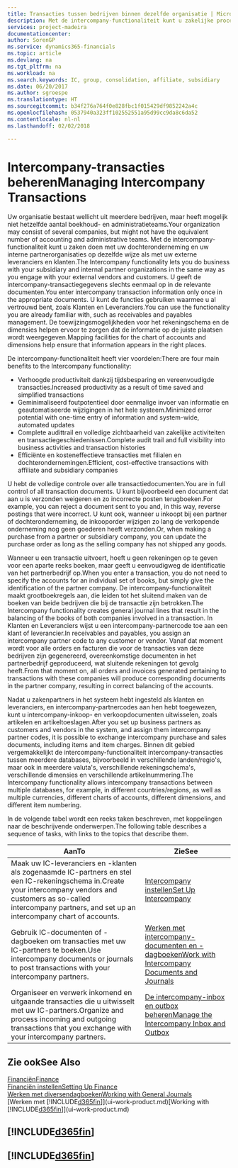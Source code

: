 ```yaml
---
title: Transacties tussen bedrijven binnen dezelfde organisatie | Microsoft Docs
description: Met de intercompany-functionaliteit kunt u zakelijke processen en transacties tussen bedrijven binnen dezelfde organisatie vereenvoudigen.
services: project-madeira
documentationcenter: 
author: SorenGP
ms.service: dynamics365-financials
ms.topic: article
ms.devlang: na
ms.tgt_pltfrm: na
ms.workload: na
ms.search.keywords: IC, group, consolidation, affiliate, subsidiary
ms.date: 06/20/2017
ms.author: sgroespe
ms.translationtype: HT
ms.sourcegitcommit: b34f276a764f0e828fbc1f015429df9852242a4c
ms.openlocfilehash: 0537940a323ff102552551a95d99cc9da8c6da52
ms.contentlocale: nl-nl
ms.lasthandoff: 02/02/2018

---
```

# <a name="managing-intercompany-transactions"></a><span data-ttu-id="ddb15-103">Intercompany-transacties beheren</span><span class="sxs-lookup"><span data-stu-id="ddb15-103">Managing Intercompany Transactions</span></span>
<span data-ttu-id="ddb15-104">Uw organisatie bestaat wellicht uit meerdere bedrijven, maar heeft mogelijk niet hetzelfde aantal boekhoud- en administratieteams.</span><span class="sxs-lookup"><span data-stu-id="ddb15-104">Your organization may consist of several companies, but might not have the equivalent number of accounting and administrative teams.</span></span> <span data-ttu-id="ddb15-105">Met de intercompany-functionaliteit kunt u zaken doen met uw dochteronderneming en uw interne partnerorganisaties op dezelfde wijze als met uw externe leveranciers en klanten.</span><span class="sxs-lookup"><span data-stu-id="ddb15-105">The Intercompany functionality lets you do business with your subsidiary and internal partner organizations in the same way as you engage with your external vendors and customers.</span></span> <span data-ttu-id="ddb15-106">U geeft de intercompany-transactiegegevens slechts eenmaal op in de relevante documenten.</span><span class="sxs-lookup"><span data-stu-id="ddb15-106">You enter intercompany transaction information only once in the appropriate documents.</span></span> <span data-ttu-id="ddb15-107">U kunt de functies gebruiken waarmee u al vertrouwd bent, zoals Klanten en Leveranciers.</span><span class="sxs-lookup"><span data-stu-id="ddb15-107">You can use the functionality you are already familiar with, such as receivables and payables management.</span></span> <span data-ttu-id="ddb15-108">De toewijzingsmogelijkheden voor het rekeningschema en de dimensies helpen ervoor te zorgen dat de informatie op de juiste plaatsen wordt weergegeven.</span><span class="sxs-lookup"><span data-stu-id="ddb15-108">Mapping facilities for the chart of accounts and dimensions help ensure that information appears in the right places.</span></span>  

<span data-ttu-id="ddb15-109">De intercompany-functionaliteit heeft vier voordelen:</span><span class="sxs-lookup"><span data-stu-id="ddb15-109">There are four main benefits to the Intercompany functionality:</span></span>  

- <span data-ttu-id="ddb15-110">Verhoogde productiviteit dankzij tijdsbesparing en vereenvoudigde transacties.</span><span class="sxs-lookup"><span data-stu-id="ddb15-110">Increased productivity as a result of time saved and simplified transactions</span></span>  
- <span data-ttu-id="ddb15-111">Geminimaliseerd foutpotentieel door eenmalige invoer van informatie en geautomatiseerde wijzigingen in het hele systeem.</span><span class="sxs-lookup"><span data-stu-id="ddb15-111">Minimized error potential with one-time entry of information and system-wide, automated updates</span></span>  
- <span data-ttu-id="ddb15-112">Complete audittrail en volledige zichtbaarheid van zakelijke activiteiten en transactiegeschiedenissen.</span><span class="sxs-lookup"><span data-stu-id="ddb15-112">Complete audit trail and full visibility into business activities and transaction histories</span></span>  
- <span data-ttu-id="ddb15-113">Efficiënte en kosteneffectieve transacties met filialen en dochterondernemingen.</span><span class="sxs-lookup"><span data-stu-id="ddb15-113">Efficient, cost-effective transactions with affiliate and subsidiary companies</span></span>  

<span data-ttu-id="ddb15-114">U hebt de volledige controle over alle transactiedocumenten.</span><span class="sxs-lookup"><span data-stu-id="ddb15-114">You are in full control of all transaction documents.</span></span> <span data-ttu-id="ddb15-115">U kunt bijvoorbeeld een document dat aan u is verzonden weigeren en zo incorrecte posten terugboeken.</span><span class="sxs-lookup"><span data-stu-id="ddb15-115">For example, you can reject a document sent to you and, in this way, reverse postings that were incorrect.</span></span> <span data-ttu-id="ddb15-116">U kunt ook, wanneer u inkoopt bij een partner of dochteronderneming, de inkooporder wijzigen zo lang de verkopende onderneming nog geen goederen heeft verzonden.</span><span class="sxs-lookup"><span data-stu-id="ddb15-116">Or, when making a purchase from a partner or subsidiary company, you can update the purchase order as long as the selling company has not shipped any goods.</span></span>  

<span data-ttu-id="ddb15-117">Wanneer u een transactie uitvoert, hoeft u geen rekeningen op te geven voor een aparte reeks boeken, maar geeft u eenvoudigweg de identificatie van het partnerbedrijf op.</span><span class="sxs-lookup"><span data-stu-id="ddb15-117">When you enter a transaction, you do not need to specify the accounts for an individual set of books, but simply give the identification of the partner company.</span></span> <span data-ttu-id="ddb15-118">De intercompany-functionaliteit maakt grootboekregels aan, die leiden tot het sluitend maken van de boeken van beide bedrijven die bij de transactie zijn betrokken.</span><span class="sxs-lookup"><span data-stu-id="ddb15-118">The Intercompany functionality creates general journal lines that result in the balancing of the books of both companies involved in a transaction.</span></span> <span data-ttu-id="ddb15-119">In Klanten en Leveranciers wijst u een intercompany-partnercode toe aan een klant of leverancier.</span><span class="sxs-lookup"><span data-stu-id="ddb15-119">In receivables and payables, you assign an intercompany partner code to any customer or vendor.</span></span> <span data-ttu-id="ddb15-120">Vanaf dat moment wordt voor alle orders en facturen die voor de transacties van deze bedrijven zijn gegenereerd, overeenkomstige documenten in het partnerbedrijf geproduceerd, wat sluitende rekeningen tot gevolg heeft.</span><span class="sxs-lookup"><span data-stu-id="ddb15-120">From that moment on, all orders and invoices generated pertaining to transactions with these companies will produce corresponding documents in the partner company, resulting in correct balancing of the accounts.</span></span>  

 <span data-ttu-id="ddb15-121">Nadat u zakenpartners in het systeem hebt ingesteld als klanten en leveranciers, en intercompany-partnercodes aan hen hebt toegewezen, kunt u intercompany-inkoop- en verkoopdocumenten uitwisselen, zoals artikelen en artikeltoeslagen.</span><span class="sxs-lookup"><span data-stu-id="ddb15-121">After you set up business partners as customers and vendors in the system, and assign them intercompany partner codes, it is possible to exchange intercompany purchase and sales documents, including items and item charges.</span></span> <span data-ttu-id="ddb15-122">Binnen dit gebied vergemakkelijkt de intercompany-functionaliteit intercompany-transacties tussen meerdere databases, bijvoorbeeld in verschillende landen/regio's, maar ook in meerdere valuta's, verschillende rekeningschema's, verschillende dimensies en verschillende artikelnummering.</span><span class="sxs-lookup"><span data-stu-id="ddb15-122">The Intercompany functionality allows intercompany transactions between multiple databases, for example, in different countries/regions, as well as multiple currencies, different charts of accounts, different dimensions, and different item numbering.</span></span>  

<span data-ttu-id="ddb15-123">In de volgende tabel wordt een reeks taken beschreven, met koppelingen naar de beschrijvende onderwerpen.</span><span class="sxs-lookup"><span data-stu-id="ddb15-123">The following table describes a sequence of tasks, with links to the topics that describe them.</span></span>

 |<span data-ttu-id="ddb15-124">Aan</span><span class="sxs-lookup"><span data-stu-id="ddb15-124">To</span></span> |<span data-ttu-id="ddb15-125">Zie</span><span class="sxs-lookup"><span data-stu-id="ddb15-125">See</span></span>|
 |---|---|
 |<span data-ttu-id="ddb15-126">Maak uw IC-leveranciers en -klanten als zogenaamde IC-partners en stel een IC-rekeningschema in.</span><span class="sxs-lookup"><span data-stu-id="ddb15-126">Create your intercompany vendors and customers as so-called intercompany partners, and set up an intercompany chart of accounts.</span></span>|[<span data-ttu-id="ddb15-127">Intercompany instellen</span><span class="sxs-lookup"><span data-stu-id="ddb15-127">Set Up Intercompany</span></span>](intercompany-how-setup.md)|
 |<span data-ttu-id="ddb15-128">Gebruik IC-documenten of -dagboeken om transacties met uw IC-partners te boeken.</span><span class="sxs-lookup"><span data-stu-id="ddb15-128">Use intercompany documents or journals to post transactions with your intercompany partners.</span></span>|[<span data-ttu-id="ddb15-129">Werken met intercompany-documenten en -dagboeken</span><span class="sxs-lookup"><span data-stu-id="ddb15-129">Work with Intercompany Documents and Journals</span></span>](intercompany-how-work-documents-journals.md)|
 |<span data-ttu-id="ddb15-130">Organiseer en verwerk inkomend en uitgaande transacties die u uitwisselt met uw IC-partners.</span><span class="sxs-lookup"><span data-stu-id="ddb15-130">Organize and process incoming and outgoing transactions that you exchange with your intercompany partners.</span></span>|[<span data-ttu-id="ddb15-131">De intercompany-inbox en outbox beheren</span><span class="sxs-lookup"><span data-stu-id="ddb15-131">Manage the Intercompany Inbox and Outbox</span></span>](intercompany-how-manage-intercompany-inbox.md)|

## <a name="see-also"></a><span data-ttu-id="ddb15-132">Zie ook</span><span class="sxs-lookup"><span data-stu-id="ddb15-132">See Also</span></span>
[<span data-ttu-id="ddb15-133">Financiën</span><span class="sxs-lookup"><span data-stu-id="ddb15-133">Finance</span></span>](finance.md)  
[<span data-ttu-id="ddb15-134">Financiën instellen</span><span class="sxs-lookup"><span data-stu-id="ddb15-134">Setting Up Finance</span></span>](finance-setup-finance.md)  
[<span data-ttu-id="ddb15-135">Werken met diversendagboeken</span><span class="sxs-lookup"><span data-stu-id="ddb15-135">Working with General Journals</span></span>](ui-work-general-journals.md)  
<span data-ttu-id="ddb15-136">[Werken met [!INCLUDE[d365fin](includes/d365fin_md.md)]](ui-work-product.md)</span><span class="sxs-lookup"><span data-stu-id="ddb15-136">[Working with [!INCLUDE[d365fin](includes/d365fin_md.md)]](ui-work-product.md)</span></span>

## [!INCLUDE[d365fin](includes/free_trial_md.md)]  
## [!INCLUDE[d365fin](includes/training_link_md.md)]

